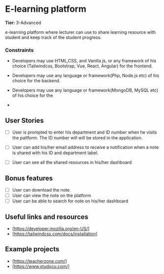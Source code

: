 # E-learning platform

**Tier:** 3-Advanced

e-learning platform where lecturer can use to share learning resource with student and keep track of the student progress.
 

### Constraints
- Developers may use HTML,CSS, and Vanilla js, or any framework of his choice (Tailwindcss, Bootstrap, Vue, React, Angular) for the frontend.

- Developers may use any language or framework(Php, Node.js etc) of his choice for the backend.

- Developers may use any language or framework(MongoDB, MySQL etc) of his choice for the

-

## User Stories

-   [ ] User is prompted to enter his department and ID number when he visits the paltform. The ID number will will be stored in the application.

-   [ ] User can add his/her email address to receive a notification when a note is shared with his ID and department label.
-   [ ] User can see all the shared resources in his/her dashboard


## Bonus features

-   [ ] User can download the note.
-   [ ] User can view the note on the platform
-   [ ] User can be able to search for note on his/her dashboard

## Useful links and resources

- [https://developer.mozilla.org/en-US/]
- [https://tailwindcss.com/docs/installation]

## Example projects

- [https://teacherzone.com/]
- [https://www.studocu.com/]
